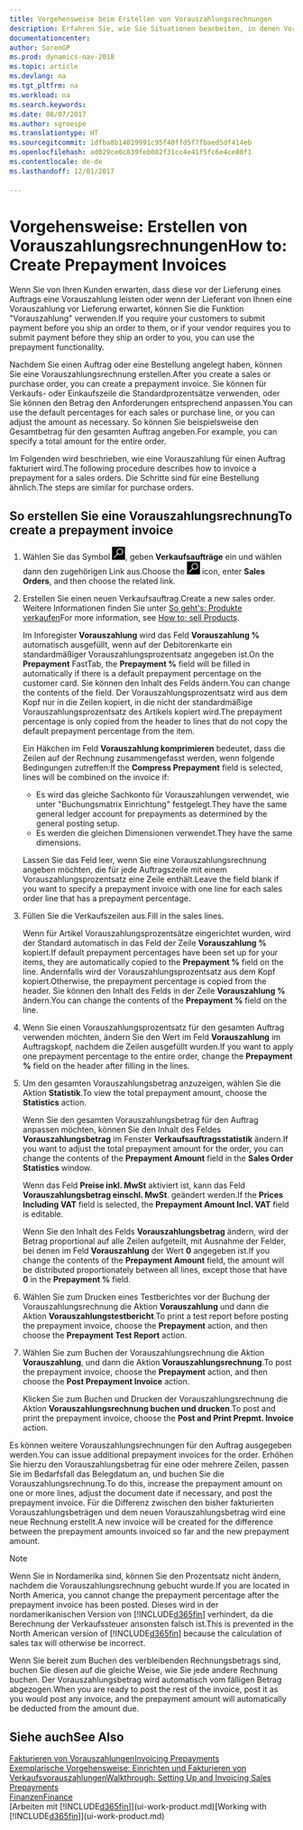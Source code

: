```yaml
---
title: Vorgehensweise beim Erstellen von Vorauszahlungsrechnungen
description: Erfahren Sie, wie Sie Situationen bearbeiten, in denen Vorauszahlung gefordert wird, oder Ihr Kreditor dies fordert.
documentationcenter: 
author: SorenGP
ms.prod: dynamics-nav-2018
ms.topic: article
ms.devlang: na
ms.tgt_pltfrm: na
ms.workload: na
ms.search.keywords: 
ms.date: 08/07/2017
ms.author: sgroespe
ms.translationtype: HT
ms.sourcegitcommit: 1dfba8b14019991c95f40ffd5f7fbaed5df414eb
ms.openlocfilehash: ad029ce0c839feb082f31cc4e41f5fc6e4ce80f1
ms.contentlocale: de-de
ms.lasthandoff: 12/01/2017

---
```

# <a name="how-to-create-prepayment-invoices"></a><span data-ttu-id="fe386-103">Vorgehensweise: Erstellen von Vorauszahlungsrechnungen</span><span class="sxs-lookup"><span data-stu-id="fe386-103">How to: Create Prepayment Invoices</span></span>
<span data-ttu-id="fe386-104">Wenn Sie von Ihren Kunden erwarten, dass diese vor der Lieferung eines Auftrags eine Vorauszahlung leisten oder wenn der Lieferant von Ihnen eine Vorauszahlung vor Lieferung erwartet, können Sie die Funktion "Vorauszahlung" verwenden.</span><span class="sxs-lookup"><span data-stu-id="fe386-104">If you require your customers to submit payment before you ship an order to them, or if your vendor requires you to submit payment before they ship an order to you, you can use the prepayment functionality.</span></span>  

<span data-ttu-id="fe386-105">Nachdem Sie einen Auftrag oder eine Bestellung angelegt haben, können Sie eine Vorauszahlungsrechnung erstellen.</span><span class="sxs-lookup"><span data-stu-id="fe386-105">After you create a sales or purchase order, you can create a prepayment invoice.</span></span> <span data-ttu-id="fe386-106">Sie können für Verkaufs- oder Einkaufszeile die Standardprozentsätze verwenden, oder Sie können den Betrag den Anforderungen entsprechend anpassen.</span><span class="sxs-lookup"><span data-stu-id="fe386-106">You can use the default percentages for each sales or purchase line, or you can adjust the amount as necessary.</span></span> <span data-ttu-id="fe386-107">So können Sie beispielsweise den Gesamtbetrag für den gesamten Auftrag angeben.</span><span class="sxs-lookup"><span data-stu-id="fe386-107">For example, you can specify a total amount for the entire order.</span></span>  

<span data-ttu-id="fe386-108">Im Folgenden wird beschrieben, wie eine Vorauszahlung für einen Auftrag fakturiert wird.</span><span class="sxs-lookup"><span data-stu-id="fe386-108">The following procedure describes how to invoice a prepayment for a sales orders.</span></span> <span data-ttu-id="fe386-109">Die Schritte sind für eine Bestellung ähnlich.</span><span class="sxs-lookup"><span data-stu-id="fe386-109">The steps are similar for purchase orders.</span></span>  

## <a name="to-create-a-prepayment-invoice"></a><span data-ttu-id="fe386-110">So erstellen Sie eine Vorauszahlungsrechnung</span><span class="sxs-lookup"><span data-stu-id="fe386-110">To create a prepayment invoice</span></span>  
1. <span data-ttu-id="fe386-111">Wählen Sie das Symbol ![Nach Seite oder Bericht suchen](media/ui-search/search_small.png "Symbol Nach Seite oder Bericht suchen"), geben **Verkaufsaufträge** ein und wählen dann den zugehörigen Link aus.</span><span class="sxs-lookup"><span data-stu-id="fe386-111">Choose the ![Search for Page or Report](media/ui-search/search_small.png "Search for Page or Report icon") icon, enter **Sales Orders**, and then choose the related link.</span></span>  
2. <span data-ttu-id="fe386-112">Erstellen Sie einen neuen Verkaufsauftrag.</span><span class="sxs-lookup"><span data-stu-id="fe386-112">Create a new sales order.</span></span> <span data-ttu-id="fe386-113">Weitere Informationen finden Sie unter [So geht's: Produkte verkaufen](sales-how-sell-products.md)</span><span class="sxs-lookup"><span data-stu-id="fe386-113">For more information, see [How to: sell Products](sales-how-sell-products.md).</span></span>  

    <span data-ttu-id="fe386-114">Im Inforegister **Vorauszahlung** wird das Feld **Vorauszahlung %** automatisch ausgefüllt, wenn auf der Debitorenkarte ein standardmäßiger Vorauszahlungsprozentsatz angegeben ist.</span><span class="sxs-lookup"><span data-stu-id="fe386-114">On the **Prepayment** FastTab, the **Prepayment %** field will be filled in automatically if there is a default prepayment percentage on the customer card.</span></span> <span data-ttu-id="fe386-115">Sie können den Inhalt des Felds ändern.</span><span class="sxs-lookup"><span data-stu-id="fe386-115">You can change the contents of the field.</span></span> <span data-ttu-id="fe386-116">Der Vorauszahlungsprozentsatz wird aus dem Kopf nur in die Zeilen kopiert, in die nicht der standardmäßige Vorauszahlungsprozentsatz des Artikels kopiert wird.</span><span class="sxs-lookup"><span data-stu-id="fe386-116">The prepayment percentage is only copied from the header to lines that do not copy the default prepayment percentage from the item.</span></span>  

    <span data-ttu-id="fe386-117">Ein Häkchen im Feld **Vorauszahlung komprimieren** bedeutet, dass die Zeilen auf der Rechnung zusammengefasst werden, wenn folgende Bedingungen zutreffen:</span><span class="sxs-lookup"><span data-stu-id="fe386-117">If the **Compress Prepayment** field is selected, lines will be combined on the invoice if:</span></span>  
    - <span data-ttu-id="fe386-118">Es wird das gleiche Sachkonto für Vorauszahlungen verwendet, wie unter "Buchungsmatrix Einrichtung" festgelegt.</span><span class="sxs-lookup"><span data-stu-id="fe386-118">They have the same general ledger account for prepayments as determined by the general posting setup.</span></span>  
    - <span data-ttu-id="fe386-119">Es werden die gleichen Dimensionen verwendet.</span><span class="sxs-lookup"><span data-stu-id="fe386-119">They have the same dimensions.</span></span>  

    <span data-ttu-id="fe386-120">Lassen Sie das Feld leer, wenn Sie eine Vorauszahlungsrechnung angeben möchten, die für jede Auftragszeile mit einem Vorauszahlungsprozentsatz eine Zeile enthält.</span><span class="sxs-lookup"><span data-stu-id="fe386-120">Leave the field blank if you want to specify a prepayment invoice with one line for each sales order line that has a prepayment percentage.</span></span>  

3. <span data-ttu-id="fe386-121">Füllen Sie die Verkaufszeilen aus.</span><span class="sxs-lookup"><span data-stu-id="fe386-121">Fill in the sales lines.</span></span>  

    <span data-ttu-id="fe386-122">Wenn für Artikel Vorauszahlungsprozentsätze eingerichtet wurden, wird der Standard automatisch in das Feld  der Zeile **Vorauszahlung %** kopiert.</span><span class="sxs-lookup"><span data-stu-id="fe386-122">If default prepayment percentages have been set up for your items, they are automatically copied to the **Prepayment %** field on the line.</span></span> <span data-ttu-id="fe386-123">Andernfalls wird der Vorauszahlungsprozentsatz aus dem Kopf kopiert.</span><span class="sxs-lookup"><span data-stu-id="fe386-123">Otherwise, the prepayment percentage is copied from the header.</span></span> <span data-ttu-id="fe386-124">Sie können den Inhalt des Felds  in der Zeile **Vorauszahlung %** ändern.</span><span class="sxs-lookup"><span data-stu-id="fe386-124">You can change the contents of the **Prepayment %** field on the line.</span></span>  
4. <span data-ttu-id="fe386-125">Wenn Sie einen Vorauszahlungsprozentsatz für den gesamten Auftrag verwenden möchten, ändern Sie den Wert im Feld **Vorauszahlung** im Auftragskopf, nachdem die Zeilen ausgefüllt wurden.</span><span class="sxs-lookup"><span data-stu-id="fe386-125">If you want to apply one prepayment percentage to the entire order, change the **Prepayment %** field on the header after filling in the lines.</span></span>  
5. <span data-ttu-id="fe386-126">Um den gesamten Vorauszahlungsbetrag anzuzeigen, wählen Sie die Aktion **Statistik**.</span><span class="sxs-lookup"><span data-stu-id="fe386-126">To view the total prepayment amount, choose the **Statistics** action.</span></span>

    <span data-ttu-id="fe386-127">Wenn Sie den gesamten Vorauszahlungsbetrag für den Auftrag anpassen möchten, können Sie den Inhalt des Feldes **Vorauszahlungsbetrag** im Fenster **Verkaufsauftragsstatistik** ändern.</span><span class="sxs-lookup"><span data-stu-id="fe386-127">If you want to adjust the total prepayment amount for the order, you can change the contents of the **Prepayment Amount** field in the **Sales Order Statistics** window.</span></span>  

    <span data-ttu-id="fe386-128">Wenn das Feld **Preise inkl. MwSt** aktiviert ist, kann das Feld **Vorauszahlungsbetrag einschl. MwSt**. geändert werden.</span><span class="sxs-lookup"><span data-stu-id="fe386-128">If the **Prices Including VAT** field is selected, the **Prepayment Amount Incl. VAT** field is editable.</span></span>  

    <span data-ttu-id="fe386-129">Wenn Sie den Inhalt des Felds **Vorauszahlungsbetrag** ändern, wird der Betrag proportional auf alle Zeilen aufgeteilt, mit Ausnahme der Felder, bei denen im Feld **Vorauszahlung** der Wert **0** angegeben ist.</span><span class="sxs-lookup"><span data-stu-id="fe386-129">If you change the contents of the **Prepayment Amount** field, the amount will be distributed proportionately between all lines, except those that have **0** in the **Prepayment %** field.</span></span>  
6. <span data-ttu-id="fe386-130">Wählen Sie zum Drucken eines Testberichtes vor der Buchung der Vorauszahlungsrechnung die Aktion **Vorauszahlung** und dann die Aktion **Vorauszahlungstestbericht**.</span><span class="sxs-lookup"><span data-stu-id="fe386-130">To print a test report before posting the prepayment invoice, choose the **Prepayment** action, and then choose the **Prepayment Test Report** action.</span></span>  
7. <span data-ttu-id="fe386-131">Wählen Sie zum Buchen der Vorauszahlungsrechnung die Aktion **Vorauszahlung**, und dann die Aktion **Vorauszahlungsrechnung**.</span><span class="sxs-lookup"><span data-stu-id="fe386-131">To post the prepayment invoice, choose the **Prepayment** action, and then choose the **Post Prepayment Invoice** action.</span></span>  

    <span data-ttu-id="fe386-132">Klicken Sie zum Buchen und Drucken der Vorauszahlungsrechnung die Aktion **Vorauszahlungsrechnung buchen und drucken**.</span><span class="sxs-lookup"><span data-stu-id="fe386-132">To post and print the prepayment invoice, choose the **Post and Print Prepmt. Invoice** action.</span></span>  

<span data-ttu-id="fe386-133">Es können weitere Vorauszahlungsrechnungen für den Auftrag ausgegeben werden.</span><span class="sxs-lookup"><span data-stu-id="fe386-133">You can issue additional prepayment invoices for the order.</span></span> <span data-ttu-id="fe386-134">Erhöhen Sie hierzu den Vorauszahlungsbetrag für eine oder mehrere Zeilen, passen Sie im Bedarfsfall das Belegdatum an, und buchen Sie die Vorauszahlungsrechnung.</span><span class="sxs-lookup"><span data-stu-id="fe386-134">To do this, increase the prepayment amount on one or more lines, adjust the document date if necessary, and post the prepayment invoice.</span></span> <span data-ttu-id="fe386-135">Für die Differenz zwischen den bisher fakturierten Vorauszahlungsbeträgen und dem neuen Vorauszahlungsbetrag wird eine neue Rechnung erstellt.</span><span class="sxs-lookup"><span data-stu-id="fe386-135">A new invoice will be created for the difference between the prepayment amounts invoiced so far and the new prepayment amount.</span></span>  

> [!NOTE]  
>  <span data-ttu-id="fe386-136">Wenn Sie in Nordamerika sind, können Sie den Prozentsatz nicht ändern, nachdem die Vorauszahlungsrechnung gebucht wurde.</span><span class="sxs-lookup"><span data-stu-id="fe386-136">If you are located in North America, you cannot change the prepayment percentage after the prepayment invoice has been posted.</span></span> <span data-ttu-id="fe386-137">Dieses wird in der nordamerikanischen Version von [!INCLUDE[d365fin](includes/d365fin_md.md)] verhindert, da die Berechnung der Verkaufssteuer ansonsten falsch ist.</span><span class="sxs-lookup"><span data-stu-id="fe386-137">This is prevented in the North American version of [!INCLUDE[d365fin](includes/d365fin_md.md)] because the calculation of sales tax will otherwise be incorrect.</span></span>  

 <span data-ttu-id="fe386-138">Wenn Sie bereit zum Buchen des verbleibenden Rechnungsbetrags sind, buchen Sie diesen auf die gleiche Weise, wie Sie jede andere Rechnung buchen. Der Vorauszahlungsbetrag wird automatisch vom fälligen Betrag abgezogen.</span><span class="sxs-lookup"><span data-stu-id="fe386-138">When you are ready to post the rest of the invoice, post it as you would post any invoice, and the prepayment amount will automatically be deducted from the amount due.</span></span>  

## <a name="see-also"></a><span data-ttu-id="fe386-139">Siehe auch</span><span class="sxs-lookup"><span data-stu-id="fe386-139">See Also</span></span>  
[<span data-ttu-id="fe386-140">Fakturieren von Vorauszahlungen</span><span class="sxs-lookup"><span data-stu-id="fe386-140">Invoicing Prepayments</span></span>](finance-invoice-prepayments.md)  
[<span data-ttu-id="fe386-141">Exemplarische Vorgehensweise: Einrichten und Fakturieren von Verkaufsvorauszahlungen</span><span class="sxs-lookup"><span data-stu-id="fe386-141">Walkthrough: Setting Up and Invoicing Sales Prepayments</span></span>](walkthrough-setting-up-and-invoicing-sales-prepayments.md)  
[<span data-ttu-id="fe386-142">Finanzen</span><span class="sxs-lookup"><span data-stu-id="fe386-142">Finance</span></span>](finance.md)  
<span data-ttu-id="fe386-143">[Arbeiten mit [!INCLUDE[d365fin](includes/d365fin_md.md)]](ui-work-product.md)</span><span class="sxs-lookup"><span data-stu-id="fe386-143">[Working with [!INCLUDE[d365fin](includes/d365fin_md.md)]](ui-work-product.md)</span></span>

